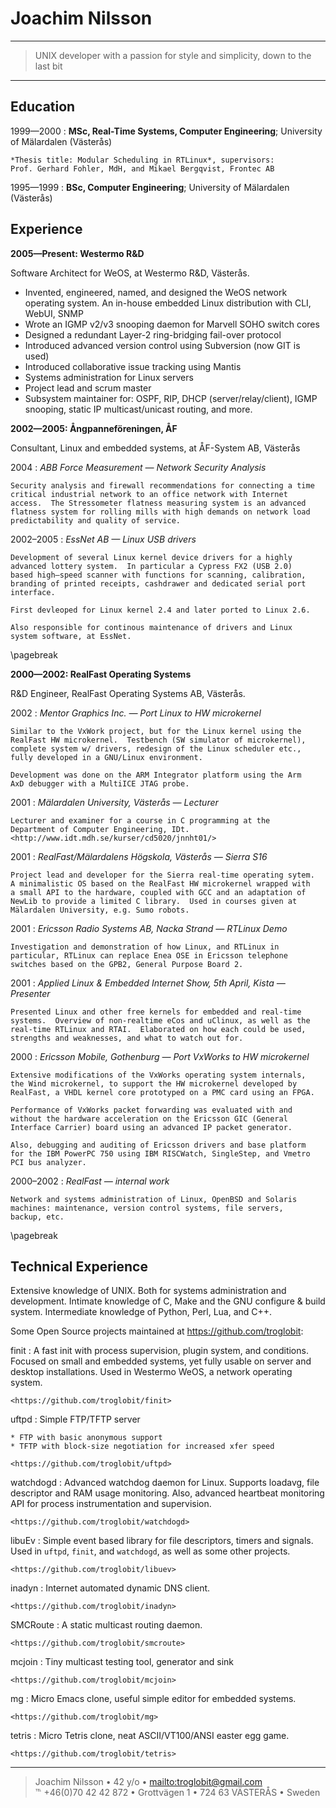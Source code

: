 Joachim Nilsson
===============

----

> UNIX developer with a passion for style and simplicity, down to the last bit

----

Education
---------

1999—2000
:   **MSc, Real-Time Systems, Computer Engineering**;  University
    of Mälardalen (Västerås)

    *Thesis title: Modular Scheduling in RTLinux*, supervisors:
    Prof. Gerhard Fohler, MdH, and Mikael Bergqvist, Frontec AB

1995—1999
:   **BSc, Computer Engineering**; University of Mälardalen (Västerås)


Experience
----------

**2005—Present: Westermo R&D**

Software Architect for WeOS, at Westermo R&D, Västerås.

* Invented, engineered, named, and designed the WeOS network operating
  system.  An in-house embedded Linux distribution with CLI, WebUI, SNMP
* Wrote an IGMP v2/v3 snooping daemon for Marvell SOHO switch cores
* Designed a redundant Layer-2 ring-bridging fail-over protocol
* Introduced advanced version control using Subversion (now GIT is used)
* Introduced collaborative issue tracking using Mantis
* Systems administration for Linux servers
* Project lead and scrum master
* Subsystem maintainer for: OSPF, RIP, DHCP (server/relay/client), IGMP
  snooping, static IP multicast/unicast routing, and more.

**2002—2005: Ångpanneföreningen, ÅF**

Consultant, Linux and embedded systems, at ÅF-System AB, Västerås

2004
:   *ABB Force Measurement — Network Security Analysis*

    Security analysis and firewall recommendations for connecting a time
    critical industrial network to an office network with Internet
    access.  The Stressometer flatness measuring system is an advanced
    flatness system for rolling mills with high demands on network load
    predictability and quality of service.

2002–2005
:   *EssNet AB — Linux USB drivers*

    Development of several Linux kernel device drivers for a highly
    advanced lottery system.  In particular a Cypress FX2 (USB 2.0)
    based high–speed scanner with functions for scanning, calibration,
    branding of printed receipts, cashdrawer and dedicated serial port
    interface.

    First devleoped for Linux kernel 2.4 and later ported to Linux 2.6.
  
    Also responsible for continous maintenance of drivers and Linux
    system software, at EssNet.

\pagebreak

**2000—2002: RealFast Operating Systems**

R&D Engineer, RealFast Operating Systems AB, Västerås.

2002
:   *Mentor Graphics Inc. — Port Linux to HW microkernel*

    Similar to the VxWork project, but for the Linux kernel using the
    RealFast HW microkernel.  Testbench (SW simulator of microkernel),
    complete system w/ drivers, redesign of the Linux scheduler etc.,
    fully developed in a GNU/Linux environment.
    
    Development was done on the ARM Integrator platform using the Arm
    AxD debugger with a MultiICE JTAG probe.

2001
:   *Mälardalen University, Västerås — Lecturer*

    Lecturer and examiner for a course in C programming at the
    Department of Computer Engineering, IDt.
    <http://www.idt.mdh.se/kurser/cd5020/jnnht01/>

2001
:   *RealFast/Mälardalens Högskola, Västerås — Sierra S16*

    Project lead and developer for the Sierra real-time operating sytem.
    A minimalistic OS based on the RealFast HW microkernel wrapped with
    a small API to the hardware, coupled with GCC and an adaptation of
    NewLib to provide a limited C library.  Used in courses given at
    Mälardalen University, e.g. Sumo robots.

2001
:   *Ericsson Radio Systems AB, Nacka Strand — RTLinux Demo*

    Investigation and demonstration of how Linux, and RTLinux in
	particular, RTLinux can replace Enea OSE in Ericsson telephone
	switches based on the GPB2, General Purpose Board 2.

2001
:   *Applied Linux & Embedded Internet Show, 5th April, Kista — Presenter*

    Presented Linux and other free kernels for embedded and real-time
    systems.  Overview of non-realtime eCos and uClinux, as well as the
    real-time RTLinux and RTAI.  Elaborated on how each could be used,
    strengths and weaknesses, and what to watch out for.

2000
:   *Ericsson Mobile, Gothenburg — Port VxWorks to HW microkernel*

    Extensive modifications of the VxWorks operating system internals,
    the Wind microkernel, to support the HW microkernel developed by
    RealFast, a VHDL kernel core prototyped on a PMC card using an FPGA.
  
    Performance of VxWorks packet forwarding was evaluated with and
	without the hardware acceleration on the Ericsson GIC (General
	Interface Carrier) board using an advanced IP packet generator.
  
    Also, debugging and auditing of Ericsson drivers and base platform
    for the IBM PowerPC 750 using IBM RISCWatch, SingleStep, and Vmetro
    PCI bus analyzer.

2000–2002
:   *RealFast — internal work*

    Network and systems administration of Linux, OpenBSD and Solaris
    machines: maintenance, version control systems, file servers,
    backup, etc.

\pagebreak

Technical Experience
--------------------

Extensive knowledge of UNIX.  Both for systems administration and
development.  Intimate knowledge of C, Make and the GNU configure &
build system.  Intermediate knowledge of Python, Perl, Lua, and C++.

Some Open Source projects maintained at <https://github.com/troglobit>:

finit
:   A fast init with process supervision, plugin system, and conditions.
    Focused on small and embedded systems, yet fully usable on server
    and desktop installations.  Used in Westermo WeOS, a network
    operating system.
    
    <https://github.com/troglobit/finit>

uftpd
:   Simple FTP/TFTP server

    * FTP with basic anonymous support
    * TFTP with block-size negotiation for increased xfer speed

    <https://github.com/troglobit/uftpd>

watchdogd
:   Advanced watchdog daemon for Linux.  Supports loadavg, file descriptor
    and RAM usage monitoring.  Also, advanced heartbeat monitoring API for
    process instrumentation and supervision.

    <https://github.com/troglobit/watchdogd>

libuEv
:   Simple event based library for file descriptors, timers and signals.
    Used in `uftpd`, `finit`, and `watchdogd`, as well as some other
    projects.

    <https://github.com/troglobit/libuev>

inadyn
:   Internet automated dynamic DNS client.

    <https://github.com/troglobit/inadyn>

SMCRoute
:   A static multicast routing daemon.

    <https://github.com/troglobit/smcroute>

mcjoin
:   Tiny multicast testing tool, generator and sink

    <https://github.com/troglobit/mcjoin>

mg
:   Micro Emacs clone, useful simple editor for embedded systems.

    <https://github.com/troglobit/mg>

tetris
:   Micro Tetris clone, neat ASCII/VT100/ANSI easter egg game.

    <https://github.com/troglobit/tetris>

----

> Joachim Nilsson • 42 y/o • <mailto:troglobit@gmail.com>  
> ℡ +46(0)70 42 42 872 • Grottvägen 1 • 724 63 VÄSTERÅS • Sweden
